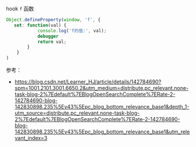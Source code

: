 hook `f` 函数
```js
Object.defineProperty(window, 'f', {
   set: function(val) {
            console.log('f的值:', val);
           	debugger
            return val;
        }
    }
)
```

参考：
- https://blog.csdn.net/Learner_HJ/article/details/142784690?spm=1001.2101.3001.6650.2&utm_medium=distribute.pc_relevant.none-task-blog-2%7Edefault%7EBlogOpenSearchComplete%7ERate-2-142784690-blog-142830898.235%5Ev43%5Epc_blog_bottom_relevance_base1&depth_1-utm_source=distribute.pc_relevant.none-task-blog-2%7Edefault%7EBlogOpenSearchComplete%7ERate-2-142784690-blog-142830898.235%5Ev43%5Epc_blog_bottom_relevance_base1&utm_relevant_index=3
